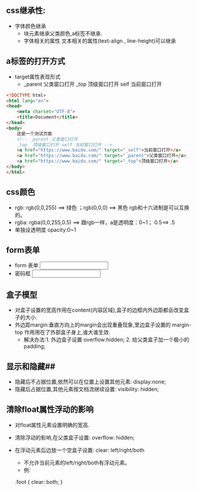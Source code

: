 ## css继承性: ##
+ 字体颜色继承
  - 块元素继承父类颜色,a标签不继承.
  - 字体相关的属性  文本相关的属性(text-align , line-height)可以继承

## a标签的打开方式 ##
+ target属性表现形式
  - _parent 父类窗口打开  _top  顶级窗口打开 self 当前窗口打开

```html
<!DOCTYPE html>
<html lang="en">
<head>
	<meta charset="UTF-8">
	<title>Document</title>
</head>
<body>
	这是一个测试页面
	<!-- _parent 父类窗口打开
	_top  顶级窗口打开 self 当前窗口打开 -->
	<a href="https://www.baidu.com/" target="_self">当前窗口打开</a>
	<a href="https://www.baidu.com/" target="_parent">父类窗口打开</a>
	<a href="https://www.baidu.com/" target="_top">顶级窗口打开</a>
</body>
</html>

```
## css颜色 ##
+ rgb:   rgb(0,0,255) ==> 绿色 ；rgb(0,0,0) ==> 黑色 rgb和十六进制是可以互换的。
+ rgba:  rgba(0,0,255,0.5) ==> 跟rgb一样，a是透明度：0~1； 0.5==> .5
+ 单独设透明度 opacity:0~1 

## form表单 ##
+ form 表单 <input type="text">
+ 密码框 <input type="password">

## 盒子模型 ##
+ 对盒子设置的宽高作用在content(内容区域),盒子的边框内外边距都会改变盒子的大小.
+ 外边距margin:垂直方向上的margin会出现重叠现象,里边盒子设置的 margin-top  作用用在了外部盒子身上,谁大谁生效.
  - 解决办法:1. 外边盒子设置 overflow:hidden;
             2. 给父类盒子加一个极小的padding;

## 显示和隐藏##
+ 隐藏后不占据位置,依然可以在位置上设置其他元素: display:none;
+ 隐藏后占据位置,其他元素按文档流继续设置: visibility: hidden;

## 清除float属性浮动的影响 ##
+ 对float属性元素设置明确的宽高.
+ 清除浮动的影响,在父类盒子设置: overflow: hidden;
+ 在浮动元素后边放一个空盒子设置: clear: left/right/both 
  - 不允许当前元素的left/right/both有浮动元素。
  - 例: 

  .foot {
			clear: both; 
		}




